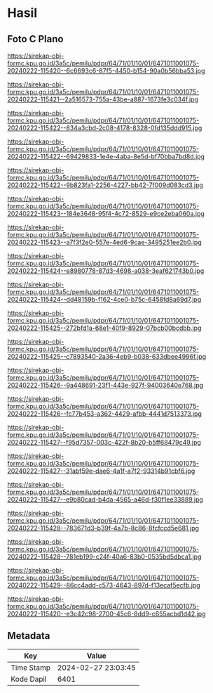 # Hasil

## Foto C Plano

https://sirekap-obj-formc.kpu.go.id/3a5c/pemilu/pdpr/64/71/01/10/01/6471011001075-20240222-115420--6c6693c6-87f5-4450-b154-90a0b56bba53.jpg

https://sirekap-obj-formc.kpu.go.id/3a5c/pemilu/pdpr/64/71/01/10/01/6471011001075-20240222-115421--2a516573-755a-43be-a887-1673fe3c034f.jpg

https://sirekap-obj-formc.kpu.go.id/3a5c/pemilu/pdpr/64/71/01/10/01/6471011001075-20240222-115422--834a3cbd-2c08-4178-8328-0fd135ddd915.jpg

https://sirekap-obj-formc.kpu.go.id/3a5c/pemilu/pdpr/64/71/01/10/01/6471011001075-20240222-115422--69429833-1e4e-4aba-8e5d-bf70bba7bd8d.jpg

https://sirekap-obj-formc.kpu.go.id/3a5c/pemilu/pdpr/64/71/01/10/01/6471011001075-20240222-115422--9b823fa1-2256-4227-bb42-7f009d083cd3.jpg

https://sirekap-obj-formc.kpu.go.id/3a5c/pemilu/pdpr/64/71/01/10/01/6471011001075-20240222-115423--184e3648-95f4-4c72-8529-e9ce2eba060a.jpg

https://sirekap-obj-formc.kpu.go.id/3a5c/pemilu/pdpr/64/71/01/10/01/6471011001075-20240222-115423--a7f3f2e0-557e-4ed6-9cae-3495251ee2b0.jpg

https://sirekap-obj-formc.kpu.go.id/3a5c/pemilu/pdpr/64/71/01/10/01/6471011001075-20240222-115424--e8980778-87d3-4698-a038-3eaf621743b0.jpg

https://sirekap-obj-formc.kpu.go.id/3a5c/pemilu/pdpr/64/71/01/10/01/6471011001075-20240222-115424--dd48159b-f162-4ce0-b75c-6458fd8a69d7.jpg

https://sirekap-obj-formc.kpu.go.id/3a5c/pemilu/pdpr/64/71/01/10/01/6471011001075-20240222-115425--272bfd1a-68e1-40f9-8929-07bcb00bcdbb.jpg

https://sirekap-obj-formc.kpu.go.id/3a5c/pemilu/pdpr/64/71/01/10/01/6471011001075-20240222-115425--c7893540-2a36-4eb9-b038-633dbee4996f.jpg

https://sirekap-obj-formc.kpu.go.id/3a5c/pemilu/pdpr/64/71/01/10/01/6471011001075-20240222-115426--9a448691-23f1-443e-927f-94003640e768.jpg

https://sirekap-obj-formc.kpu.go.id/3a5c/pemilu/pdpr/64/71/01/10/01/6471011001075-20240222-115426--fc77b453-a362-4429-afbb-4441d7513373.jpg

https://sirekap-obj-formc.kpu.go.id/3a5c/pemilu/pdpr/64/71/01/10/01/6471011001075-20240222-115427--f95d7357-003c-422f-8b20-b5ff68479c49.jpg

https://sirekap-obj-formc.kpu.go.id/3a5c/pemilu/pdpr/64/71/01/10/01/6471011001075-20240222-115427--31abf59e-dae6-4a1f-a7f2-93314b91cbf6.jpg

https://sirekap-obj-formc.kpu.go.id/3a5c/pemilu/pdpr/64/71/01/10/01/6471011001075-20240222-115427--e9b80cad-b4da-4565-a46d-f30f1ee33889.jpg

https://sirekap-obj-formc.kpu.go.id/3a5c/pemilu/pdpr/64/71/01/10/01/6471011001075-20240222-115428--783671d3-b39f-4a7b-8c86-8fcfccd5e681.jpg

https://sirekap-obj-formc.kpu.go.id/3a5c/pemilu/pdpr/64/71/01/10/01/6471011001075-20240222-115428--781eb199-c24f-40a6-83b0-0535bd5dbca1.jpg

https://sirekap-obj-formc.kpu.go.id/3a5c/pemilu/pdpr/64/71/01/10/01/6471011001075-20240222-115429--86cc4add-c573-4643-897d-f13ecaf5ecfb.jpg

https://sirekap-obj-formc.kpu.go.id/3a5c/pemilu/pdpr/64/71/01/10/01/6471011001075-20240222-115420--e3c42c98-2700-45c6-8dd9-c655acbd1d42.jpg


## Metadata

| Key        | Value               |
| ---------- | ------------------- |
| Time Stamp | 2024-02-27 23:03:45 |
| Kode Dapil | 6401                |



